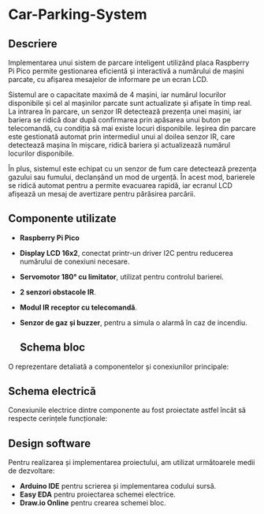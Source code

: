 # Car-Parking-System

## Descriere
Implementarea unui sistem de parcare inteligent utilizând placa Raspberry Pi Pico permite gestionarea eficientă și interactivă a numărului de mașini parcate, cu afișarea mesajelor de informare pe un ecran LCD.

Sistemul are o capacitate maximă de 4 mașini, iar numărul locurilor disponibile și cel al mașinilor parcate sunt actualizate și afișate în timp real. La intrarea în parcare, un senzor IR detectează prezența unei mașini, iar bariera se ridică doar după confirmarea prin apăsarea unui buton pe telecomandă, cu condiția să mai existe locuri disponibile. Ieșirea din parcare este gestionată automat prin intermediul unui al doilea senzor IR, care detectează mașina în mișcare, ridică bariera și actualizează numărul locurilor disponibile. 

În plus, sistemul este echipat cu un senzor de fum care detectează prezența gazului sau fumului, declanșând un mod de urgență. În acest mod, barierele se ridică automat pentru a permite evacuarea rapidă, iar ecranul LCD afișează un mesaj de avertizare pentru părăsirea parcării.

## Componente utilizate
- **Raspberry Pi Pico**
- **Display LCD 16x2**, conectat printr-un driver I2C pentru reducerea numărului de conexiuni necesare.  
- **Servomotor 180° cu limitator**, utilizat pentru controlul barierei.  
- **2 senzori obstacole IR**.  
- **Modul IR receptor cu telecomandă**.  
- **Senzor de gaz și buzzer**, pentru a simula o alarmă în caz de incendiu.

  ## Schema bloc
O reprezentare detaliată a componentelor și conexiunilor principale: 

## Schema electrică
Conexiunile electrice dintre componente au fost proiectate astfel încât să respecte cerințele funcționale: 

## Design software
Pentru realizarea și implementarea proiectului, am utilizat următoarele medii de dezvoltare:  
- **Arduino IDE** pentru scrierea și implementarea codului sursă.  
- **Easy EDA** pentru proiectarea schemei electrice.  
- **Draw.io Online** pentru crearea schemei bloc.
